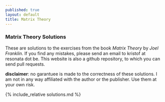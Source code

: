 ```yaml
---
published: true
layout: default
title: Matrix Theory
---
```


### Matrix Theory Solutions

These are solutions to the exercises from the book _Matrix Theory_ by
_Joel Franklin_.  If you find any mistakes, please send an email to
kristof at resonata dot be.  This website is also a github repository,
to which you can send pull requests.

**disclaimer**: no garantuee is made to the correctness of these
  solutions.  I am not in any way affiliated with the author or the
  publisher. Use them at your own risk.

{% include_relative solutions.md %}
